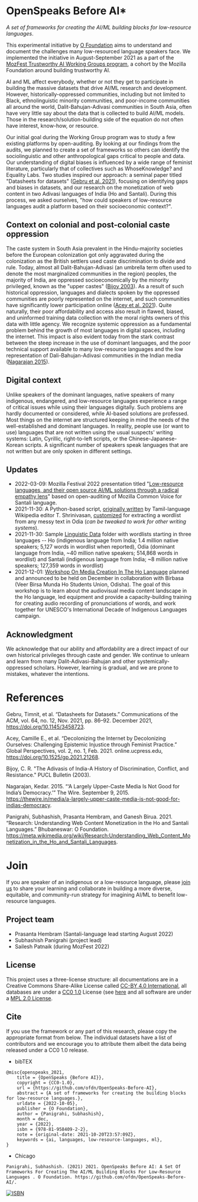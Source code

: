 # OpenSpeaks Before AI*
_A set of frameworks for creating the AI/ML building blocks for low-resource languages_. 

This experimental initiative by [O Foundation](https://theofdn.org) aims to understand and document the challenges many low-resourced language speakers face. We implemented the initiative in August-September 2021 as a part of the [MozFest Trustworthy AI Working Groups program](https://web.archive.org/web/20210304203547/https://www.mozillafestival.org/en/get-involved/building-trustworthy-ai-working-group/), a cohort by the Mozilla Foundation around building trustworthy AI.

AI and ML affect everybody, whether or not they get to participate in building the massive datasets that drive AI/ML research and development. However, historically-oppressed communities, including but not limited to Black, ethnolinguistic minority communities, and poor-income communities all around the world, Dalit-Bahujan-Adivasi communities in South Asia, often have very little say about the data that is collected to build AI/ML models. Those in the research/solution-building side of the equation do not often have interest, know-how, or resource.

Our initial goal during the Working Group program was to study a few existing platforms by open-auditing. By looking at our findings from the audits, we planned to create a set of frameworks so others can identify the sociolinguistic and other anthropological gaps critical to people and data. Our understanding of digital biases is influenced by a wide range of feminist literature, particularly that of collectives such as WhoseKnowledge? and Equality Labs. Two studies inspired our approach: a seminal paper titled "Datasheets for datasets" ([Gebru et al. 2021](#references)), focusing on identifying gaps and biases in datasets, and our research on the monetization of web content in two Adivasi languages of India (Ho and Santali). During this process, we asked ourselves, "how could speakers of low-resource languages audit a platform based on their socioeconomic context?".

## Context on colonial and post-colonial caste oppression

The caste system in South Asia prevalent in the Hindu-majority societies before the European colonization got only aggravated during the colonization as the British settlers used caste discrimination to divide and rule. Today, almost all Dalit-Bahujan-Adivasi (an umbrella term often used to denote the most marginalized communities in the region) peoples, the majority of India, are oppressed socioeconomically by the minority privileged, known as the "upper castes" ([Bijoy 2003](#references)). As a result of such historical oppression, languages and dialects spoken by the oppressed communities are poorly represented on the internet, and such communities have significantly lower participation online ([Acey et al. 2021](#references)). Quite naturally, their poor affordability and access also result in flawed, biased, and uninformed training data collection with the moral rights owners of this data with little agency. We recognize systemic oppression as a fundamental problem behind the growth of most languages in digital spaces, including the internet. This impact is also evident today from the stark contrast between the steep increase in the use of dominant languages, and the poor technical support available to many low-resource languages and the low representation of Dali-Bahujan-Adivasi communities in the Indian media ([Nagarajan 2015](#references)).

## Digital context
Unlike speakers of the dominant languages, native speakers of many indigenous, endangered, and low-resource languages experience a range of critical issues while using their languages digitally. Such problems are hardly documented or considered, while AI-based solutions are professed. Most things on the internet are structured keeping in mind the needs of the well-established and dominant languages. In reality, people use (or want to use) languages that are not written using the usual suspects' writing systems: Latin, Cyrillic, right-to-left scripts, or the Chinese-Japanese-Korean scripts. A significant number of speakers speak languages that are not written but are only spoken in different settings.

## Updates
* 2022-03-09: Mozilla Festival 2022 presentation titled "[Low-resource languages, and their open source AI/ML solutions through a radical empathy lens](https://pretalx.com/mozfest-2022/talk/review/EZY97GMNEH9Y3SLWEYV8GAZ37XK98G3M)" based on open-auditing of Mozilla Common Voice for Santali language.
* 2021-11-30: A Python-based script, [originally written](https://github.com/tshrinivasan/tamil-wikipedia-word-list) by Tamil-language Wikipedia editor T. Shrinivasan, [customized](https://github.com/ofdn/odia-wordlist-from-wikimedia-dump) for extracting a wordlist from any messy text in Odia (_can be tweaked to work for other writing systems_).
* 2021-11-30: Sample [Linguistic Data](https://github.com/ofdn/OpenSpeaks-Before-AI/tree/main/data) folder with wordlists starting in three languages -- Ho (indigenous language from India; 1.4 million native speakers; 5,127 words in wordlist when reported), Odia (dominant language from India, ~40 million native speakers; 514,868 words in wordlist) and Santali (indigenous language from India; ~8 million native speakers; 127,359 words in wordlist)
* 2021-12-01: [Workshop On Media Creation In The Ho Language](https://en.iyil2019.org/events/workshop-on-media-creation-in-the-ho-language/) planned and announced to be held on December in collaboration with Birbasa (Veer Birsa Munda Ho Students Union, Odisha). The goal of this workshop is to learn about the audiovisual media content landscape in the Ho language, led equipment and provide a capacity-building training for creating audio recording of pronunciations of words, and work together for UNESCO's International Decade of Indigenous Languages campaign.

## Acknowledgment
We acknowledge that our ability and affordability are a direct impact of our own historical privileges through caste and gender. We continue to unlearn and learn from many Dalit-Adivasi-Bahujan and other systemically-oppressed scholars. However, learning is gradual, and we are prone to mistakes, whatever the intentions.

# References
Gebru, Timnit, et al. “Datasheets for Datasets.” Communications of the ACM, vol. 64, no. 12, Nov. 2021, pp. 86–92. December 2021, https://doi.org/10.1145/3458723.

Acey, Camille E., et al. “Decolonizing the Internet by Decolonizing Ourselves: Challenging Epistemic Injustice through Feminist Practice.” Global Perspectives, vol. 2, no. 1, Feb. 2021. online.ucpress.edu, https://doi.org/10.1525/gp.2021.21268.

Bijoy, C. R. "The Adivasis of India-A History of Discrimination, Conflict, and Resistance." PUCL Bulletin (2003).

Nagarajan, Kedar. 2015. “‘A Largely Upper-Caste Media Is Not Good for India’s Democracy.’” The Wire. September 9, 2015. https://thewire.in/media/a-largely-upper-caste-media-is-not-good-for-indias-democracy.

Panigrahi, Subhashish, Prasanta Hembram, and Ganesh Birua. 2021. “Research: Understanding Web Content Monetization in the Ho and Santali Languages.” Bhubaneswar: O Foundation. https://meta.wikimedia.org/wiki/Research:Understanding_Web_Content_Monetization_in_the_Ho_and_Santali_Languages.

# Join
If you are speaker of an indigenous or a low-resource language, please [join us](https://github.com/ofdn/Lang-Lintel/discussions) to share your learning and collaborate in building a more diverse, equitable, and community-run strategy for imagining AI/ML to benefit low-resource languages.

## Project team
* Prasanta Hembram (Santali-language lead starting August 2022)
* Subhashish Panigrahi (project lead)
* Sailesh Patnaik (during MozFest 2022)

## License
This project uses a three-license structure: all documentations are in a Creative Commons Share-Alike License called [CC-BY 4.0 International](https://creativecommons.org/licenses/by/4.0/), all databases are under a [CC0 1.0](https://creativecommons.org/share-your-work/public-domain/cc0/) License (see [here](https://github.com/ofdn/Foundational-Language-Tech/blob/main/LICENSE) and all software are under a [MPL 2.0 License](https://www.mozilla.org/media/MPL/2.0/index.48a3fe23ed13.txt).

## Cite
If you use the framework or any part of this research, please copy the appropriate format from below. The individual datasets have a list of contributors and we encourage you to attribute them albeit the data being released under a CC0 1.0 release.

* bibTEX
```
@misc{openspeaks_2021,
	title = {OpenSpeaks {Before AI}},
	copyright = {CC0-1.0},
	url = {https://github.com/ofdn/OpenSpeaks-Before-AI},
	abstract = {A set of frameworks for creating the building blocks for low-resource languages.},
	urldate = {2022-10-05},
	publisher = {O Foundation},
	author = {Panigrahi, Subhashish},
	month = dec,
	year = {2022},
	isbn = {978-81-958409-2-2},
	note = {original-date: 2021-10-20T23:57:09Z},
	keywords = {ai, languages, low-resource-languages, ml},
}
```
* Chicago

```
Panigrahi, Subhashish. (2021) 2021. OpenSpeaks Before AI: A Set Of Frameworks For Creating The AI/ML Building Blocks For Low-Resource Languages	. O Foundation. https://github.com/ofdn/OpenSpeaks-Before-AI/.
```
[![ISBN](https://user-images.githubusercontent.com/1258090/188664488-a3e5a3e4-d186-4ea8-89fd-578522ad0bd9.svg)](https://theofdn.org/activities/before/)
